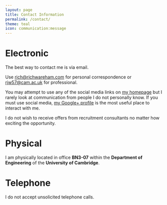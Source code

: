 ```yaml
---
layout: page
title: Contact Information
permalink: /contact/
theme: teal
icon: communication:message
---
```


# Electronic

The best way to contact me is via email.

<call-out center>
  Use
  <a href="mailto:rich@richwareham.com">rich@richwareham.com</a>
  for personal correspondence or
  <a href="mailto:rjw57@cam.ac.uk">rjw57@cam.ac.uk</a>
  for professional.
</call-out>

You may attempt to use any of the social media links on [my homepage](/) but I
rarely look at communication from people I do not personally know. If you must
use social media, [my Google+ profile](https://google.com/+RichWareham) is the
most useful place to interact with me.

I do not wish to receive offers from recruitment consultants no matter how
exciting the opportunity.

# Physical

I am physically located in office <strong>BN3-07</strong> within the
<strong>Department of Engineering</strong> of the <strong>University of
Cambridge</strong>.

<p><google-map latitude="52.198132" longitude="0.119534" fitToMarkers zoom="17">
  <google-map-marker latitude="52.198132" longitude="0.119534"
    title="BN3-07"></google-map-marker>
</google-map></p>

# Telephone

I do not accept unsolicited telephone calls.
